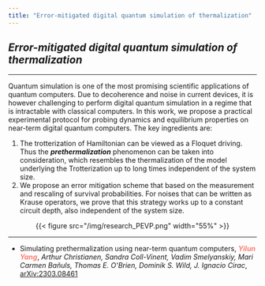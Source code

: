 ```yaml
---
title: "Error-mitigated digital quantum simulation of thermalization"
---
```


## ***Error-mitigated digital quantum simulation of thermalization***

- - -

Quantum simulation is one of the most promising scientific applications of quantum computers. Due to decoherence and noise in current devices, it is however challenging to perform digital quantum simulation in a regime that is intractable with classical computers. In this work, we propose a practical experimental protocol for probing dynamics and equilibrium properties on near-term digital quantum computers. The key ingredients are:

1. The trotterization of Hamiltonian can be viewed as a Floquet driving. Thus the ***prethermalization*** phenomenon can be taken into consideration, which resembles the thermalization of the model underlying the Trotterization up to long times independent of the system size.
2. We propose an error mitigation scheme that based on the measurement and rescaling of survival probabilities. For noises that can be written as Krause operators, we prove that this strategy works up to a constant circuit depth, also independent of the system size.


<center>{{< figure src="/img/research_PEVP.png" width="55%" >}} </center>

- - -

- Simulating prethermalization using near-term quantum computers, <span style="color: salmon">***Yilun Yang***</span>, *Arthur Christianen, Sandra Coll-Vinent, Vadim Smelyanskiy, Mari Carmen Bañuls, Thomas E. O'Brien, Dominik S. Wild, J. Ignacio Cirac*, [arXiv:2303.08461](https://arxiv.org/abs/2303.08461)

